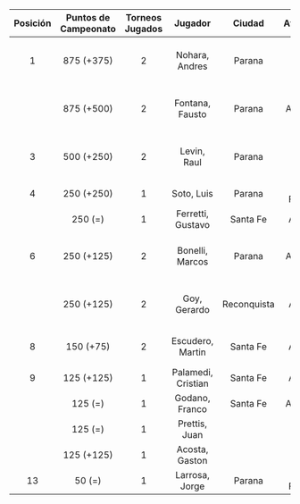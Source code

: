 |  Posición  |  Puntos de Campeonato  |  Torneos Jugados  |      Jugador       |   Ciudad    |  Afiliación  |    Puntos sumados     |
|:----------:|:----------------------:|:-----------------:|:------------------:|:-----------:|:------------:|:---------------------:|
|     1      |       875 (+375)       |         2         |   Nohara, Andres   |   Parana    |              | 500 (T01) + 375 (T02) |
|            |       875 (+500)       |         2         |  Fontana, Fausto   |   Parana    |   Aspatem    | 500 (T02) + 375 (T01) |
|     3      |       500 (+250)       |         2         |    Levin, Raul     |   Parana    |              | 250 (T01) + 250 (T02) |
|     4      |       250 (+250)       |         1         |     Soto, Luis     |   Parana    | Tiro Federal |       250 (T02)       |
|            |        250 (=)         |         1         | Ferretti, Gustavo  |  Santa Fe   |   Atemeli    |       250 (T01)       |
|     6      |       250 (+125)       |         2         |  Bonelli, Marcos   |   Parana    |   Aspatem    | 125 (T02) + 125 (T01) |
|            |       250 (+125)       |         2         |    Goy, Gerardo    | Reconquista |    ATMAR     | 125 (T02) + 125 (T01) |
|     8      |       150 (+75)        |         2         |  Escudero, Martin  |  Santa Fe   |   Atemeli    |  75 (T02) + 75 (T01)  |
|     9      |       125 (+125)       |         1         | Palamedi, Cristian |  Santa Fe   |   Atemeli    |       125 (T02)       |
|            |        125 (=)         |         1         |   Godano, Franco   |  Santa Fe   |   ATEMELI    |       125 (T01)       |
|            |        125 (=)         |         1         |   Prettis, Juan    |             |              |       125 (T01)       |
|            |       125 (+125)       |         1         |   Acosta, Gaston   |             |              |       125 (T02)       |
|     13     |         50 (=)         |         1         |   Larrosa, Jorge   |   Parana    | Tiro Federal |       50 (T01)        |